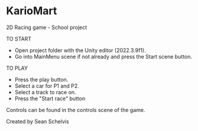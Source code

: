 # KarioMart
2D Racing game - School project

TO START
- Open project folder with the Unity editor (2022.3.9f1).
- Go into MainMenu scene if not already and press the Start scene button.

TO PLAY
- Press the play button.
- Select a car for P1 and P2.
- Select a track to race on.
- Press the "Start race" button

Controls can be found in the controls scene of the game.

Created by Sean Schelvis